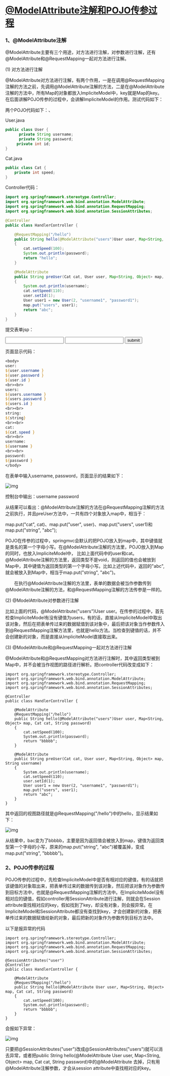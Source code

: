 # [@ModelAttribute注解和POJO传参过程](https://www.cnblogs.com/Hxinguan/p/6128774.html)

### **1、@ModelAttribute注解**

@ModelAttribute主要有三个用途，对方法进行注解，对参数进行注解，还有@ModelAttribute和@RequestMapping一起对方法进行注解。

(1) 对方法进行注解

@ModelAttribute对方法进行注解，有两个作用，一是在调用@RequestMapping注解的方法之前，先调用@ModelAttribute注解的方法，二是在@ModelAttribute注解的方法中，所有Map的对象都放入ImpliciteModel中，key就是Map的key。在后面讲解POJO传参的过程中，会讲解ImpliciteModel的作用。测试代码如下：

两个POJO代码如下：、

User.java

```java
public class User {
      private String username;
      private String password;
     private int id;
}
```

Cat.java

```java
public class Cat {
    private int speed;  
}
```

Controller代码：

```java
import org.springframework.stereotype.Controller;
import org.springframework.web.bind.annotation.ModelAttribute;
import org.springframework.web.bind.annotation.RequestMapping;
import org.springframework.web.bind.annotation.SessionAttributes;

@Controller
public class HandlerController {

    @RequestMapping("/hello")
    public String hello(@ModelAttribute("users")User user, Map<String, Object> map, Cat cat, String password)
    {
        cat.setSpeed(100);
        System.out.println(password);
        return "hello";
    }

    @ModelAttribute
    public String preUser(Cat cat, User user, Map<String, Object> map, String username)
    {
        System.out.println(username);
        cat.setSpeed(110);
        user.setId(1);
        User user1 = new User(2, "username1", "password1");
        map.put("users", user1);
        return "abc";
    }
}
```

提交表单jsp：

 <form action="hello.do" method="post">
     <input name="username" type="text"/>
     <input name="password" type="text"/>
     <input type="submit" value="submit" > 
</form>



页面显示代码：

```jsp
<body>
user:
${user.username }
${user.password }
${user.id }
<br><br>
users:
${users.username }
${users.password }
${users.id }
<br><br>
string:
${string}
<br><br>
cat:
${cat.speed }
<br><br>
username:
${username }
<br><br>
password:
${password }
</body>
```

在表单中输入username, password，页面显示的结果如下：

![img](https://images2015.cnblogs.com/blog/790604/201612/790604-20161203135609865-78165863.png)

控制台中输出：username  password

从结果可以看出：@ModelAttribute注解的方法在@RequestMapping注解的方法之前执行，并且preUser方法中，一共有四个对象放入map中，相当于：

map.put("cat", cat)、map.put("user", user)、map.put("users", user1)和map.put("string", "abc");

POJO在传参的过程中，springmvc会默认的把POJO放入到map中，其中键值就是类名的第一个字母小写。在@ModelAttribute注解的方法里，POJO放入到Map的同时，也放入ImpliciteModel中， 比如上面代码中的user和cat。@ModelAttribute注解的方法里，返回类型不是void，则返回的值也会被放到Map中，其中键值为返回类型的第一个字母小写。比如上述代码中，返回的"abc",就会被放入到Map中，相当于map.put("string", "abc")。

　　在执行@ModelAttribute注解的方法里，表单的数据会被当作参数传到@ModelAttribute注解的方法，和@RequestMapping注解的方法传参是一样的。

(2) @ModelAttribute对参数进行注解

比如上面的代码，@ModelAttribute("users")User user。在传参的过程中，首先检查ImpliciteModel有没有键值为users，有的话，直接从ImpliciteModel中取出该对象，然后在把表单传过来的数据赋值到该对象中，最后把该对象当作参数传入到@RequestMapping注解方法里，也就是hello方法。当检查到键值的话，并不会创建新的对象，而是直接从ImpliciteModel直接取出来。

(3) @ModelAttribute和@RequestMapping一起对方法进行注解

@ModelAttribute和@RequestMapping对方法进行注解时，其中返回类型被到Map中，并不会被当作视图的路径进行解析。把controller代码改变成如下：

```
import org.springframework.stereotype.Controller;
import org.springframework.web.bind.annotation.ModelAttribute;
import org.springframework.web.bind.annotation.RequestMapping;
import org.springframework.web.bind.annotation.SessionAttributes;

@Controller
public class HandlerController {

    @ModelAttribute
    @RequestMapping("/hello")
    public String hello(@ModelAttribute("users")User user, Map<String, Object> map, Cat cat, String password)
    {
        cat.setSpeed(100);
        System.out.println(password);
        return "bbbbb";
    }

    @ModelAttribute
    public String preUser(Cat cat, User user, Map<String, Object> map, String username)
    {
        System.out.println(username);
        cat.setSpeed(110);
        user.setId(1);
        User user1 = new User(2, "username1", "password1");
        map.put("users", user1);
        return "abc";
    }
}
```

其中返回的视图路径就是@RequestMapping("/hello")中的hello，显示结果如下：

![img](https://images2015.cnblogs.com/blog/790604/201612/790604-20161203143513896-1908491729.png)

从结果中，bac变为了bbbbb，主要是因为返回值会被放入到map，键值为返回类型第一个字母的小写，原来的map.put("string", "abc")被覆盖掉，变成map.put("string", "bbbbb")。

 

### **2、POJO传参的过程**

POJO传参的过程中，先检查ImpliciteModel中是否有相对应的键值，有的话就把该键值的对象取出来，把表单传过来的数据传到该对象，然后把该对象作为参数传到目标方法中，也就是@RequestMapping注解的方法中。在ImpliciteModel没有相对应的键值，假如controller用SessionAttribute进行注解，则就会在Session attribute查找相对应的key，假如找到了key，却没有对象，则会报异常。在ImpliciteModel和SessionAttribute都没有查找到key，才会创建新的对象，把表单传过来的数据赋值给新的对象，最后把新的对象作为参数传到目标方法中。

以下是报异常的代码

```
import org.springframework.stereotype.Controller;
import org.springframework.web.bind.annotation.ModelAttribute;
import org.springframework.web.bind.annotation.RequestMapping;
import org.springframework.web.bind.annotation.SessionAttributes;

@SessionAttributes("user")
@Controller
public class HandlerController {

    @ModelAttribute
    @RequestMapping("/hello")
    public String hello(@ModelAttribute User user, Map<String, Object> map, Cat cat, String password)
    {
        cat.setSpeed(100);
        System.out.println(password);
        return "bbbbb";
    }
}
```

会报如下异常：

![img](https://images2015.cnblogs.com/blog/790604/201612/790604-20161203145315240-1425818609.png)

 只要把@SessionAttributes("user")改成@SessionAttributes("users")就可以消去异常，或者把public String hello(@ModelAttribute User user, Map<String, Object> map, Cat cat, String password)中的@ModelAttribute 去掉，只有用@ModelAttribute注解参数，才会从session attribute中查找相对应的key。